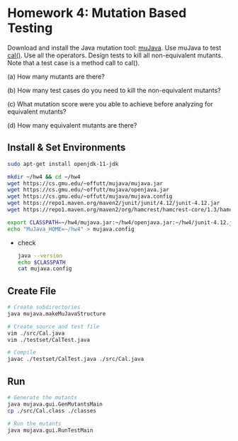 # Homework 4: Mutation Based Testing

Download and install the Java mutation tool: [muJava](https://cs.gmu.edu/~offutt/mujava/). Use muJava to test [cal()](https://cs.gmu.edu/~offutt/softwaretest/java/Cal.java). Use all the operators. Design tests to kill all non-equivalent mutants. Note that a test case is a method call to cal().

(a) How many mutants are there?

(b) How many test cases do you need to kill the non-equivalent mutants?

(c) What mutation score were you able to achieve before analyzing for equivalent mutants?

(d) How many equivalent mutants are there?


## Install & Set Environments
```bash
sudo apt-get install openjdk-11-jdk

mkdir ~/hw4 && cd ~/hw4
wget https://cs.gmu.edu/~offutt/mujava/mujava.jar
wget https://cs.gmu.edu/~offutt/mujava/openjava.jar
wget https://cs.gmu.edu/~offutt/mujava/mujava.config
wget https://repo1.maven.org/maven2/junit/junit/4.12/junit-4.12.jar
wget https://repo1.maven.org/maven2/org/hamcrest/hamcrest-core/1.3/hamcrest-core-1.3.jar

export CLASSPATH=~/hw4/mujava.jar:~/hw4/openjava.jar:~/hw4/junit-4.12.jar:~/hw4/hamcrest-core-1.3.jar
echo "MuJava_HOME=~/hw4" > mujava.config
```

- check
    ```bash
    java --version
    echo $CLASSPATH
    cat mujava.config
    ```

## Create File
```bash
# Create subdirectories 
java mujava.makeMuJavaStructure

# Create source and test file
vim ./src/Cal.java
vim ./testset/CalTest.java

# Compile
javac ./testset/CalTest.java ./src/Cal.java
```

## Run
```bash
# Generate the mutants
java mujava.gui.GenMutantsMain
cp ./src/Cal.class ./classes

# Run the mutants
java mujava.gui.RunTestMain
```